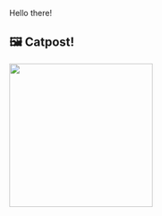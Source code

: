 Hello there!



## 🖼️ Catpost!

<sub>
    <img src="https://cdn2.thecatapi.com/images/eh1.jpg" height="256">
</sub>

